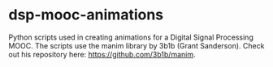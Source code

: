 # dsp-mooc-animations
Python scripts used in creating animations for a Digital Signal Processing MOOC.
The scripts use the manim library by 3b1b (Grant Sanderson). Check out his repository here: https://github.com/3b1b/manim.
